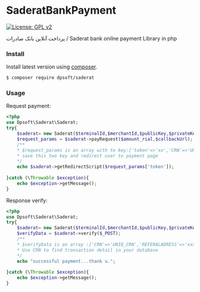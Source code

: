 # SaderatBankPayment

[![License: GPL v2](https://img.shields.io/badge/License-GPL%20v2-blue.svg)](https://www.gnu.org/licenses/old-licenses/gpl-2.0.en.html)

پرداخت آنلاین بانک صادرات / Saderat bank onilne payment Library in php

### Install

Install latest version using [composer](https://getcomposer.org/).

``` bash
$ composer require dpsoft/saderat
```

### Usage
Request payment:
```php
<?php
use Dpsoft\Saderat\Saderat;
try{
    $saderat= new Saderat($terminalId,$merchantId,$publicKey,$privateKey);
    $request_params = $saderat->payRequest($amount_rial,$callbackUrl);
    /**
    * $request_params is an array with to key:['token'=>'xx','CRN'=>'UNIQ_CRN'] 
    * save this two key and redirect user to payment page
    */
    echo $saderat->getRedirectScript($request_params['token']);
    
}catch (\Throwable $exception){
    echo $exception->getMessage();
}
```

Response verify:
```php
<?php
use Dpsoft\Saderat\Saderat;
try{
    $saderat= new Saderat($terminalId,$merchantId,$publicKey,$privateKey);
    $verifyData = $saderat->verify($_POST);
    /**
    * $verifyData is an array :['CRN'=>'UNIQ_CRN','REFERALADRESS'=>'xxx' ,'AMOUNT'=>'000'] 
    * Use CRN to find transaction detail in your database
    */
    echo "successful payment...thank u.";
    
}catch (\Throwable $exception){
    echo $exception->getMessage();
}
```